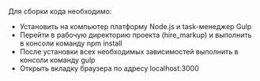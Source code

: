Для сборки кода необходимо:

* Установить на компьютер платформу Node.js и task-менеджер Gulp
* Перейти в рабочую директорию проекта (hire_markup) и выполнить в консоли команду npm install
* После установки всех необходимых зависимостей выполнить в консоли команду gulp
* Открыть вкладку браузера по адресу localhost:3000
